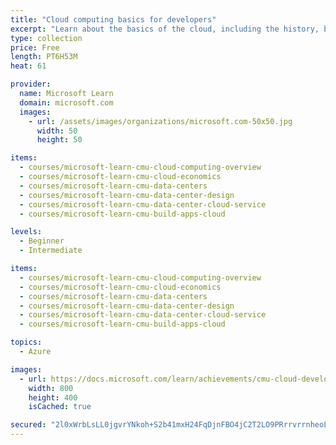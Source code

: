 ```yaml
---
title: "Cloud computing basics for developers"
excerpt: "Learn about the basics of the cloud, including the history, building blocks, and types, in preparation for real-world cloud practice on Azure.\nIn this learning path, you will:\n\nLearn about the history of the cloud, and how it was built\nKnow the major cloud providers and cloud types\nUnderstand what types of resources are available through the cloud\nCompare the economic benefits of the cloud\nDesign a datacenter and use a datacenter with a cloud service\nBuild apps on the cloud\n\nIn partnership with Dr. Majd Sakr and Carnegie Mellon University."
type: collection
price: Free
length: PT6H53M
heat: 61

provider:
  name: Microsoft Learn
  domain: microsoft.com
  images:
    - url: /assets/images/organizations/microsoft.com-50x50.jpg
      width: 50
      height: 50

items:
  - courses/microsoft-learn-cmu-cloud-computing-overview
  - courses/microsoft-learn-cmu-cloud-economics
  - courses/microsoft-learn-cmu-data-centers
  - courses/microsoft-learn-cmu-data-center-design
  - courses/microsoft-learn-cmu-data-center-cloud-service
  - courses/microsoft-learn-cmu-build-apps-cloud

levels:
  - Beginner
  - Intermediate

items:
  - courses/microsoft-learn-cmu-cloud-computing-overview
  - courses/microsoft-learn-cmu-cloud-economics
  - courses/microsoft-learn-cmu-data-centers
  - courses/microsoft-learn-cmu-data-center-design
  - courses/microsoft-learn-cmu-data-center-cloud-service
  - courses/microsoft-learn-cmu-build-apps-cloud

topics:
  - Azure

images:
  - url: https://docs.microsoft.com/learn/achievements/cmu-cloud-developer/foundations-of-cloud-computing-for-developers-social.png
    width: 800
    height: 400
    isCached: true

secured: "2l0xWrbLsLL0jgvrYNkoh+S2b41mxH24FqDjnFBO4jC2T2LO9PRrrvrrnheoL7ziVMSEoOafiy8BUPww9qKAYBaNEuvQBSqOGyI15FQy0/ZvepgS9lvG1O0jAzgIswttdMvpNx8ntDE/6iA5HKw+q0mth7EKCkDheGl/t9gp9qZbwuZQmCG8DIxATFtXo5AJvL6WDw1DidGD7ImunsDQ3/LWxnJXz2GofhM0nENwjsksG/i7G/mMGrzIzIMgRs725WPOyrWwNiielUnhpRPfJdUFbPHOpPXRX3DDez4FgeyphTdKycUtNLV/RKRbIZ4zF2uufRpsIDvT0RXRcM1z4w==;QtpVngpc2/vsSwCtNf7ubA=="
---
```


